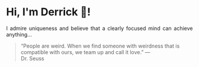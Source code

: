 # Hi, I'm Derrick 👋!
<p align="justify">I admire uniqueness and believe that a clearly focused mind can achieve anything...</p> 
<!-- #quote-start -->
<blockquote>&ldquo;People are weird. When we find someone with weirdness that is compatible with ours, we team up and call it love.&rdquo; &mdash; <footer>Dr. Seuss</footer></blockquote>
<!-- #quote-end -->
